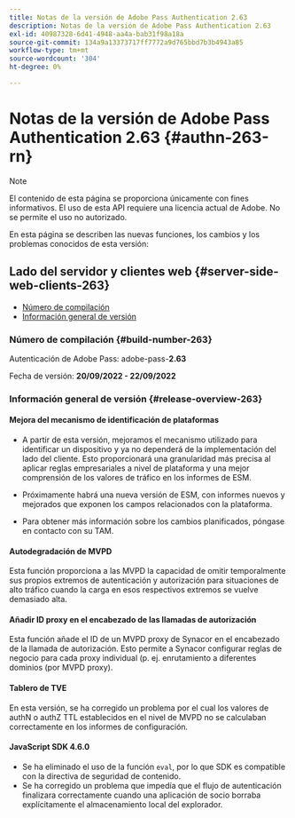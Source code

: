 ```yaml
---
title: Notas de la versión de Adobe Pass Authentication 2.63
description: Notas de la versión de Adobe Pass Authentication 2.63
exl-id: 40987328-6d41-4948-aa4a-bab31f98a18a
source-git-commit: 134a9a13373717ff7772a9d765bbd7b3b4943a85
workflow-type: tm+mt
source-wordcount: '304'
ht-degree: 0%

---
```


# Notas de la versión de Adobe Pass Authentication 2.63 {#authn-263-rn}

>[!NOTE]
>
>El contenido de esta página se proporciona únicamente con fines informativos. El uso de esta API requiere una licencia actual de Adobe. No se permite el uso no autorizado.

En esta página se describen las nuevas funciones, los cambios y los problemas conocidos de esta versión:

## Lado del servidor y clientes web {#server-side-web-clients-263}

* [Número de compilación](#build-number-263)
* [Información general de versión](#release-overview-263)

### Número de compilación {#build-number-263}

Autenticación de Adobe Pass: adobe-pass-**2.63**

Fecha de versión: **20/09/2022 - 22/09/2022**

### Información general de versión {#release-overview-263}

#### Mejora del mecanismo de identificación de plataformas

* A partir de esta versión, mejoramos el mecanismo utilizado para identificar un dispositivo y ya no dependerá de la implementación del lado del cliente. Esto proporcionará una granularidad más precisa al aplicar reglas empresariales a nivel de plataforma y una mejor comprensión de los valores de tráfico en los informes de ESM.

* Próximamente habrá una nueva versión de ESM, con informes nuevos y mejorados que exponen los campos relacionados con la plataforma.

* Para obtener más información sobre los cambios planificados, póngase en contacto con su TAM.

#### Autodegradación de MVPD

Esta función proporciona a las MVPD la capacidad de omitir temporalmente sus propios extremos de autenticación y autorización para situaciones de alto tráfico cuando la carga en esos respectivos extremos se vuelve demasiado alta.

#### Añadir ID proxy en el encabezado de las llamadas de autorización

Esta función añade el ID de un MVPD proxy de Synacor en el encabezado de la llamada de autorización. Esto permite a Synacor configurar reglas de negocio para cada proxy individual (p. ej. enrutamiento a diferentes dominios (por MVPD proxy).

#### Tablero de TVE

En esta versión, se ha corregido un problema por el cual los valores de authN o authZ TTL establecidos en el nivel de MVPD no se calculaban correctamente en los informes de configuración.

#### JavaScript SDK 4.6.0

* Se ha eliminado el uso de la función `eval`, por lo que SDK es compatible con la directiva de seguridad de contenido.
* Se ha corregido un problema que impedía que el flujo de autenticación finalizara correctamente cuando una aplicación de socio borraba explícitamente el almacenamiento local del explorador.
